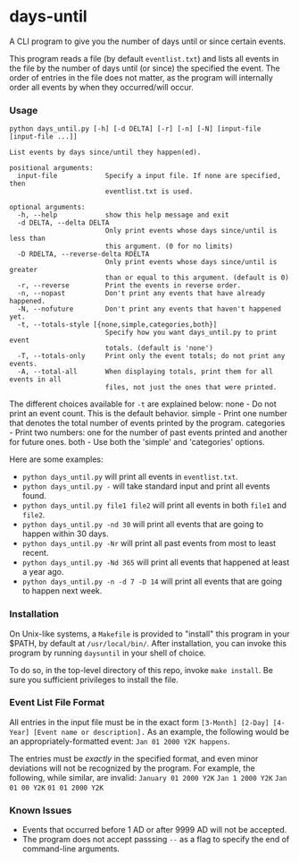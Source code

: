 # days-until
A CLI program to give you the number of days until or since certain events.

This program reads a file (by default `eventlist.txt`) and lists all events in the file by the number of days until (or since) the specified the event. The order of entries in the file does not matter, as the program will internally order all events by when they occurred/will occur.

### Usage
```
python days_until.py [-h] [-d DELTA] [-r] [-n] [-N] [input-file [input-file ...]]

List events by days since/until they happen(ed).

positional arguments:
  input-file            Specify a input file. If none are specified, then
                        eventlist.txt is used.

optional arguments:
  -h, --help            show this help message and exit
  -d DELTA, --delta DELTA
                        Only print events whose days since/until is less than
                        this argument. (0 for no limits)
  -D RDELTA, --reverse-delta RDELTA
                        Only print events whose days since/until is greater
                        than or equal to this argument. (default is 0)
  -r, --reverse         Print the events in reverse order.
  -n, --nopast          Don't print any events that have already happened.
  -N, --nofuture        Don't print any events that haven't happened yet.
  -t, --totals-style [{none,simple,categories,both}]
                        Specify how you want days_until.py to print event
                        totals. (default is 'none')
  -T, --totals-only     Print only the event totals; do not print any events.
  -A, --total-all       When displaying totals, print them for all events in all
                        files, not just the ones that were printed.
```

The different choices available for `-t` are explained below:
    none       - Do not print an event count. This is the default behavior.
    simple     - Print one number that denotes the total number of events printed by the program.
    categories - Print two numbers: one for the number of past events printed and another for future ones.
    both       - Use both the 'simple' and 'categories' options.

Here are some examples:
* `python days_until.py` will print all events in `eventlist.txt`.
* `python days_until.py -` will take standard input and print all events found.
* `python days_until.py file1 file2` will print all events in both `file1` and `file2`.
* `python days_until.py -nd 30` will print all events that are going to happen within 30 days.
* `python days_until.py -Nr` will print all past events from most to least recent.
* `python days_until.py -Nd 365` will print all events that happened at least a year ago.
* `python days_until.py -n -d 7 -D 14` will print all events that are going to happen next week.

### Installation
On Unix-like systems, a `Makefile` is provided to "install" this program in your $PATH, by default at `/usr/local/bin/`. After installation, you can invoke this program by running `daysuntil` in your shell of choice.

To do so, in the top-level directory of this repo, invoke `make install`. Be sure you sufficient privileges to install the file.

### Event List File Format
All entries in the input file must be in the exact form `[3-Month] [2-Day] [4-Year] [Event name or description].` As an example, the following would be an appropriately-formatted event: `Jan 01 2000 Y2K happens`.

The entries must be *exactly* in the specified format, and even minor deviations will not be recognized by the program. For example, the following, while similar, are invalid:
`January 01 2000 Y2K`
`Jan 1 2000 Y2K`
`Jan 01 00 Y2K`
`01 01 2000 Y2K`


### Known Issues
* Events that occurred before 1 AD or after 9999 AD will not be accepted.
* The program does not accept passsing `--` as a flag to specify the end of command-line arguments.

